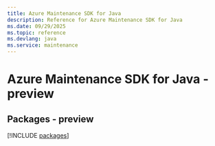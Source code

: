 ```yaml
---
title: Azure Maintenance SDK for Java
description: Reference for Azure Maintenance SDK for Java
ms.date: 09/29/2025
ms.topic: reference
ms.devlang: java
ms.service: maintenance
---
```

# Azure Maintenance SDK for Java - preview
## Packages - preview
[!INCLUDE [packages](maintenance-index.md)]